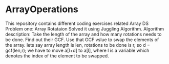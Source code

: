 # ArrayOperations
This repository contains different coding exercises related Array DS
Problem one: Array Rotataion
Solved it using Juggling Algorithm.
Algorithm description:
Take the length of the array and how many rotations needs to be done. Find out their GCF. Use that GCF vslue to swap the elements of the array.
lets say array length is len, rotations to be done is r, so d = gcf(len,r);
we have to move a[l+d] to a[l], where l is a variable which denotes the index of the element to be swapped.
